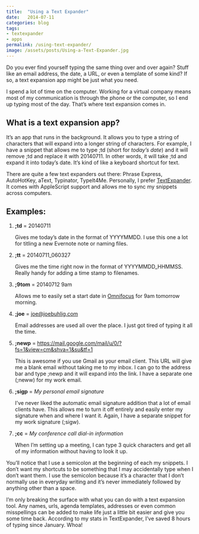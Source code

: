```yaml
---
title:  "Using a Text Expander"
date:   2014-07-11
categories: blog
tags:
- textexpander
- apps
permalink: /using-text-expander/
image: /assets/posts/Using-a-Text-Expander.jpg
---
```


Do you ever find yourself typing the same thing over and over again? Stuff like an email address, the date, a URL, or even a template of some kind? If so, a text expansion app might be just what you need.

<!--more-->

I spend a lot of time on the computer. Working for a virtual company means most of my communication is through the phone or the computer, so I end up typing most of the day. That’s where text expansion comes in.

## What is a text expansion app?

It’s an app that runs in the background. It allows you to type a string of characters that will expand into a longer string of characters. For example, I have a snippet that allows me to type ;td (short for _today’s date_) and it will remove ;td and replace it with 20140711\. In other words, it will take ;td and expand it into today’s date. It’s kind of like a keyboard shortcut for text.

There are quite a few text expanders out there: Phrase Express, AutoHotKey, aText, Typinator, TypeIt4Me. Personally, I prefer [TextExpander](http://smilesoftware.com/TextExpander/index.html). It comes with AppleScript support and allows me to sync my snippets across computers.

## Examples:

1.  **;td** = 20140711

    Gives me today’s date in the format of YYYYMMDD. I use this one a lot for titling a new Evernote note or naming files.

2.  **;tt** = 20140711_060327

    Gives me the time right now in the format of YYYYMMDD_HHMMSS. Really handy for adding a time stamp to filenames.

3.  **;9tom** = 20140712 9am

    Allows me to easily set a start date in [Omnifocus](http://joebuhlig.com/omnifocus-setup-workflow/) for 9am tomorrow morning.

4.  **;joe** = joe@joebuhlig.com

    Email addresses are used all over the place. I just got tired of typing it all the time.

5.  **;newp** = https://mail.google.com/mail/u/0/?fs=1&view=cm&shva=1&su&tf=1

    This is awesome if you use Gmail as your email client. This URL will give me a blank email without taking me to my inbox. I can go to the address bar and type ;newp and it will expand into the link. I have a separate one (;neww) for my work email.

6.  **;sigp** = _My personal email signature_

    I’ve never liked the automatic email signature addition that a lot of email clients have. This allows me to turn it off entirely and easily enter my signature when and where I want it. Again, I have a separate snippet for my work signature (;sigw).

7.  **;cc** = _My conference call dial-in information_

    When I’m setting up a meeting, I can type 3 quick characters and get all of my information without having to look it up.

You’ll notice that I use a semicolon at the beginning of each my snippets. I don’t want my shortcuts to be something that I may accidentally type when I don’t want them. I use the semicolon because it’s a character that I don’t normally use in everyday writing and it’s never immediately followed by anything other than a space.

I’m only breaking the surface with what you can do with a text expansion tool. Any names, urls, agenda templates, addresses or even common misspellings can be added to make life just a little bit easier and give you some time back. According to my stats in TextExpander, I’ve saved 8 hours of typing since January. Whoa!